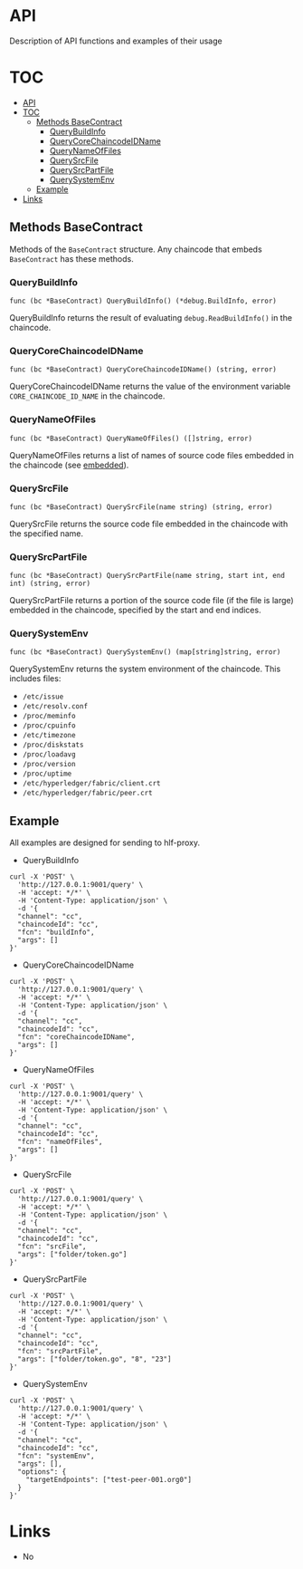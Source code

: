 
# API

Description of API functions and examples of their usage

# TOC

- [API](#api)
- [TOC](#toc)
  - [Methods BaseContract](#methods-basecontract)
    - [QueryBuildInfo](#querybuildinfo)
    - [QueryCoreChaincodeIDName](#querycorechaincodeidname)
    - [QueryNameOfFiles](#querynameoffiles)
    - [QuerySrcFile](#querysrcfile)
    - [QuerySrcPartFile](#querysrcpartfile)
    - [QuerySystemEnv](#querysystemenv)
  - [Example](#example)
- [Links](#links)

## Methods BaseContract

Methods of the `BaseContract` structure. Any chaincode that embeds `BaseContract` has these methods.

### QueryBuildInfo

```
func (bc *BaseContract) QueryBuildInfo() (*debug.BuildInfo, error)
```

QueryBuildInfo returns the result of evaluating `debug.ReadBuildInfo()` in the chaincode.

### QueryCoreChaincodeIDName

```
func (bc *BaseContract) QueryCoreChaincodeIDName() (string, error)
```

QueryCoreChaincodeIDName returns the value of the environment variable `CORE_CHAINCODE_ID_NAME` in the chaincode.

### QueryNameOfFiles

```
func (bc *BaseContract) QueryNameOfFiles() ([]string, error)
```

QueryNameOfFiles returns a list of names of source code files embedded in the chaincode (see [embedded](embed.md)).

### QuerySrcFile

```
func (bc *BaseContract) QuerySrcFile(name string) (string, error)
```

QuerySrcFile returns the source code file embedded in the chaincode with the specified name.

### QuerySrcPartFile

```
func (bc *BaseContract) QuerySrcPartFile(name string, start int, end int) (string, error)
```

QuerySrcPartFile returns a portion of the source code file (if the file is large) embedded in the chaincode, specified by the start and end indices.

### QuerySystemEnv

```
func (bc *BaseContract) QuerySystemEnv() (map[string]string, error)
```

QuerySystemEnv returns the system environment of the chaincode. This includes files:
- `/etc/issue`
- `/etc/resolv.conf`
- `/proc/meminfo`
- `/proc/cpuinfo`
- `/etc/timezone`
- `/proc/diskstats`
- `/proc/loadavg`
- `/proc/version`
- `/proc/uptime`
- `/etc/hyperledger/fabric/client.crt`
- `/etc/hyperledger/fabric/peer.crt`

## Example

All examples are designed for sending to hlf-proxy.

- QueryBuildInfo
```shell
curl -X 'POST' \
  'http://127.0.0.1:9001/query' \
  -H 'accept: */*' \
  -H 'Content-Type: application/json' \
  -d '{
  "channel": "cc",
  "chaincodeId": "cc",
  "fcn": "buildInfo",
  "args": []
}'
```

- QueryCoreChaincodeIDName
```shell
curl -X 'POST' \
  'http://127.0.0.1:9001/query' \
  -H 'accept: */*' \
  -H 'Content-Type: application/json' \
  -d '{
  "channel": "cc",
  "chaincodeId": "cc",
  "fcn": "coreChaincodeIDName",
  "args": []
}'
```

- QueryNameOfFiles
```shell
curl -X 'POST' \
  'http://127.0.0.1:9001/query' \
  -H 'accept: */*' \
  -H 'Content-Type: application/json' \
  -d '{
  "channel": "cc",
  "chaincodeId": "cc",
  "fcn": "nameOfFiles",
  "args": []
}'
```

- QuerySrcFile
```shell
curl -X 'POST' \
  'http://127.0.0.1:9001/query' \
  -H 'accept: */*' \
  -H 'Content-Type: application/json' \
  -d '{
  "channel": "cc",
  "chaincodeId": "cc",
  "fcn": "srcFile",
  "args": ["folder/token.go"]
}'
```

- QuerySrcPartFile
```shell
curl -X 'POST' \
  'http://127.0.0.1:9001/query' \
  -H 'accept: */*' \
  -H 'Content-Type: application/json' \
  -d '{
  "channel": "cc",
  "chaincodeId": "cc",
  "fcn": "srcPartFile",
  "args": ["folder/token.go", "8", "23"]
}'
```

- QuerySystemEnv
```shell
curl -X 'POST' \
  'http://127.0.0.1:9001/query' \
  -H 'accept: */*' \
  -H 'Content-Type: application/json' \
  -d '{
  "channel": "cc",
  "chaincodeId": "cc",
  "fcn": "systemEnv",
  "args": [],
  "options": {
    "targetEndpoints": ["test-peer-001.org0"]
  }
}'
```

# Links

* No